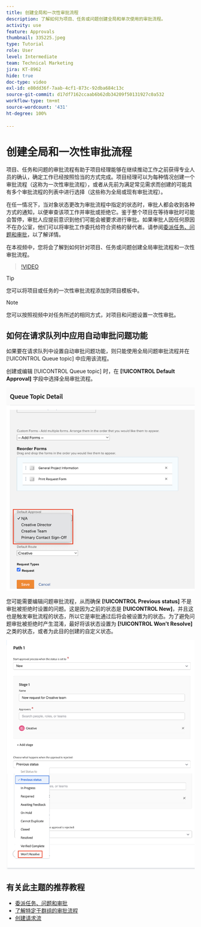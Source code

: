 ```yaml
---
title: 创建全局和一次性审批流程
description: 了解如何为项目、任务或问题创建全局和单次使用的审批流程。
activity: use
feature: Approvals
thumbnail: 335225.jpeg
type: Tutorial
role: User
level: Intermediate
team: Technical Marketing
jira: KT-8962
hide: true
doc-type: video
exl-id: e80dd36f-7aab-4cf1-873c-92dba684c13c
source-git-commit: d17df7162ccaab6b62db34209f50131927c0a532
workflow-type: tm+mt
source-wordcount: '431'
ht-degree: 100%

---
```


# 创建全局和一次性审批流程

项目、任务和问题的审批流程有助于项目经理能够在继续推动工作之前获得专业人员的确认，确定工作已经按照恰当的方式完成。项目经理可以为每种情况创建一个审批流程（这称为一次性审批流程），或者从先前为满足常见需求而创建的可能具有多个审批流程的列表中进行选择（这些称为全局或现有审批流程）。

在任一情况下，当对象状态更改为审批流程中指定的状态时，审批人都会收到各种方式的通知，以便审查该项工作并审批或拒绝它。鉴于整个项目在等待审批时可能会暂停，审批人应提前意识到他们可能会被要求进行审批。如果审批人因任何原因不在办公室，他们可以将审批工作委托给符合资格的替代者。请参阅[委派任务、问题和审批](/help/manage-work/approval-processes-and-milestone-paths/delegate-approvals.md)，以了解详情。

在本视频中，您将会了解到如何针对项目、任务或问题创建全局审批流程和一次性审批流程。

>[!VIDEO](https://video.tv.adobe.com/v/3434697/?quality=12&learn=on&enablevpops&captions=chi_hans)

>[!TIP]
>
>您可以将项目或任务的一次性审批流程添加到项目模板中。

>[!NOTE]
>
>您可以按照视频中对任务所述的相同方式，对项目和问题设置一次性审批。

## 如何在请求队列中应用自动审批问题功能

如果要在请求队列中设置自动审批问题功能，则只能使用全局问题审批流程并在 [!UICONTROL Queue topic] 中应用该流程。

创建或编辑 [!UICONTROL Queue topic] 时，在 **[!UICONTROL Default Approval]** 字段中选择全局审批流程。

![该图显示了如何在队列主题中选择默认审批流程](assets/automatic-issue-approval-1.png)

您可能需要编辑问题审批流程，从而确保 **[!UICONTROL Previous status]** 不是审批被拒绝时设置的问题。这是因为之前的状态是 **[!UICONTROL New]**，并且这也是触发审批流程的状态，所以它是审批通过后将会被设置为的状态。为了避免问题审批被拒绝时产生混淆，最好将该状态设置为 **[!UICONTROL Won't Resolve]** 之类的状态，或者为此目的创建的自定义状态。

![该图显示了在问题被拒绝时更改使用状态](assets/automatic-issue-approval-2.png)


## 有关此主题的推荐教程

* [委派任务、问题和审批](/help/manage-work/approval-processes-and-milestone-paths/delegate-approvals.md)
* [了解特定于群组的审批流程](/help/administration-and-setup/approval-processes-and-milestone-paths/group-specific-approval-processes.md)
* [创建请求流](/help/manage-work/request-queues/create-a-request-flow.md)

